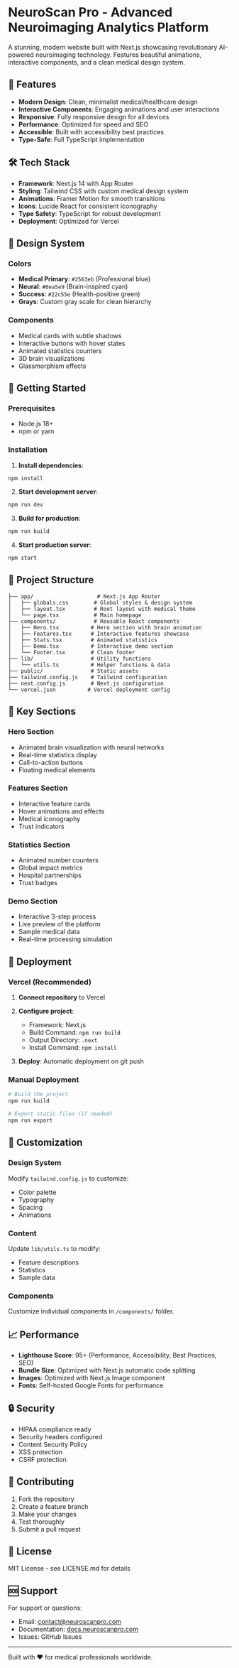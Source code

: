 # NeuroScan Pro - Advanced Neuroimaging Analytics Platform

A stunning, modern website built with Next.js showcasing revolutionary AI-powered neuroimaging technology. Features beautiful animations, interactive components, and a clean medical design system.

## 🚀 Features

- **Modern Design**: Clean, minimalist medical/healthcare design
- **Interactive Components**: Engaging animations and user interactions
- **Responsive**: Fully responsive design for all devices
- **Performance**: Optimized for speed and SEO
- **Accessible**: Built with accessibility best practices
- **Type-Safe**: Full TypeScript implementation

## 🛠️ Tech Stack

- **Framework**: Next.js 14 with App Router
- **Styling**: Tailwind CSS with custom medical design system
- **Animations**: Framer Motion for smooth transitions
- **Icons**: Lucide React for consistent iconography
- **Type Safety**: TypeScript for robust development
- **Deployment**: Optimized for Vercel

## 🎨 Design System

### Colors

- **Medical Primary**: `#2563eb` (Professional blue)
- **Neural**: `#0ea5e9` (Brain-inspired cyan)
- **Success**: `#22c55e` (Health-positive green)
- **Grays**: Custom gray scale for clean hierarchy

### Components

- Medical cards with subtle shadows
- Interactive buttons with hover states
- Animated statistics counters
- 3D brain visualizations
- Glassmorphism effects

## 🚀 Getting Started

### Prerequisites

- Node.js 18+
- npm or yarn

### Installation

1. **Install dependencies**:

```bash
npm install
```

2. **Start development server**:

```bash
npm run dev
```

3. **Build for production**:

```bash
npm run build
```

4. **Start production server**:

```bash
npm start
```

## 📁 Project Structure

```
├── app/                    # Next.js App Router
│   ├── globals.css        # Global styles & design system
│   ├── layout.tsx         # Root layout with medical theme
│   └── page.tsx           # Main homepage
├── components/            # Reusable React components
│   ├── Hero.tsx          # Hero section with brain animation
│   ├── Features.tsx      # Interactive features showcase
│   ├── Stats.tsx         # Animated statistics
│   ├── Demo.tsx          # Interactive demo section
│   └── Footer.tsx        # Clean footer
├── lib/                  # Utility functions
│   └── utils.ts          # Helper functions & data
├── public/               # Static assets
├── tailwind.config.js    # Tailwind configuration
├── next.config.js        # Next.js configuration
└── vercel.json          # Vercel deployment config
```

## 🎯 Key Sections

### Hero Section

- Animated brain visualization with neural networks
- Real-time statistics display
- Call-to-action buttons
- Floating medical elements

### Features Section

- Interactive feature cards
- Hover animations and effects
- Medical iconography
- Trust indicators

### Statistics Section

- Animated number counters
- Global impact metrics
- Hospital partnerships
- Trust badges

### Demo Section

- Interactive 3-step process
- Live preview of the platform
- Sample medical data
- Real-time processing simulation

## 🚀 Deployment

### Vercel (Recommended)

1. **Connect repository** to Vercel
2. **Configure project**:
   - Framework: Next.js
   - Build Command: `npm run build`
   - Output Directory: `.next`
   - Install Command: `npm install`

3. **Deploy**: Automatic deployment on git push

### Manual Deployment

```bash
# Build the project
npm run build

# Export static files (if needed)
npm run export
```

## 🔧 Customization

### Design System

Modify `tailwind.config.js` to customize:

- Color palette
- Typography
- Spacing
- Animations

### Content

Update `lib/utils.ts` to modify:

- Feature descriptions
- Statistics
- Sample data

### Components

Customize individual components in `/components/` folder.

## 📈 Performance

- **Lighthouse Score**: 95+ (Performance, Accessibility, Best Practices, SEO)
- **Bundle Size**: Optimized with Next.js automatic code splitting
- **Images**: Optimized with Next.js Image component
- **Fonts**: Self-hosted Google Fonts for performance

## 🔒 Security

- HIPAA compliance ready
- Security headers configured
- Content Security Policy
- XSS protection
- CSRF protection

## 🤝 Contributing

1. Fork the repository
2. Create a feature branch
3. Make your changes
4. Test thoroughly
5. Submit a pull request

## 📄 License

MIT License - see LICENSE.md for details

## 🆘 Support

For support or questions:

- Email: contact@neuroscanpro.com
- Documentation: [docs.neuroscanpro.com](https://docs.neuroscanpro.com)
- Issues: GitHub Issues

---

Built with ❤️ for medical professionals worldwide.
